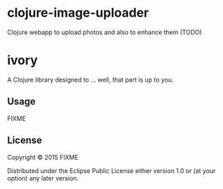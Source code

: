# clojure-image-uploader
Clojure webapp to upload photos and also to enhance them (TODO)

# ivory

A Clojure library designed to ... well, that part is up to you.

## Usage

FIXME

## License

Copyright © 2015 FIXME

Distributed under the Eclipse Public License either version 1.0 or (at
your option) any later version.
